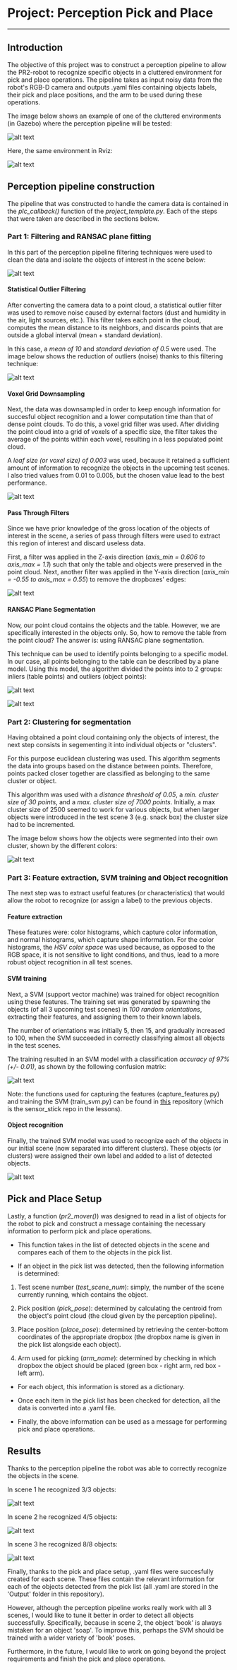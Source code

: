 # Project: Perception Pick and Place

---

[//]: # (Image References)

[image01]: ./misc_images/image01.png
[image02]: ./misc_images/image02.png
[image03]: ./misc_images/image03.png
[image04]: ./misc_images/image04.png
[image05]: ./misc_images/image05.png
[image06]: ./misc_images/image06.png
[image07]: ./misc_images/image07.png
[image08]: ./misc_images/image08.png
[image09]: ./misc_images/image09.png
[image10]: ./misc_images/image10.png
[image11]: ./misc_images/image11.png
[image12]: ./misc_images/image12.png
[image_cover2]: ./misc_images/image_cover2.png
[image_cover1]: ./misc_images/image_cover1.png



## Introduction

The objective of this project was to construct a perception pipeline to allow the PR2-robot to recognize specific objects in a cluttered environment for pick and place operations. The pipeline takes as input noisy data from the robot's RGB-D camera and outputs .yaml files containing objects labels, their pick and place positions, and the arm to be used during these operations.

The image below shows an example of one of the cluttered environments (in Gazebo) where the perception pipeline will be tested:

![alt text][image_cover2]

Here, the same environment in Rviz:

![alt text][image_cover1]


## Perception pipeline construction

The pipeline that was constructed to handle the camera data is contained in the *plc_callback()* function of the *project_template.py*. Each of the steps that were taken are described in the sections below.


### Part 1: Filtering and RANSAC plane fitting
In this part of the perception pipeline filtering techniques were used to clean the data and isolate the objects of interest in the scene below:

![alt text][image01]


#### Statistical Outlier Filtering
After converting the camera data to a point cloud, a statistical outlier filter was used to remove noise caused by external factors (dust and humidity in the air, light sources, etc.). This filter takes each point in the cloud, computes the mean distance to its neighbors, and discards points that are outside a global interval (mean + standard deviation). 

In this case, a *mean of 10* and *standard deviation of 0.5* were used. The image below shows the reduction of outliers (noise) thanks to this filtering technique:

![alt text][image02]
 

#### Voxel Grid Downsampling
Next, the data was downsampled in order to keep enough information for succesful object recognition and a lower computation time than that of dense point clouds.
To do this, a voxel grid filter was used. After dividing the point cloud into a grid of voxels of a specific size, the filter takes the average of the points within each voxel, resulting in a less populated point cloud. 

A *leaf size (or voxel size) of 0.003* was used, because it retained a sufficient amount of information to recognize the objects in the upcoming test scenes. I also tried values from 0.01 to 0.005, but the chosen value lead to the best performance.

![alt text][image03]


#### Pass Through Filters
Since we have prior knowledge of the gross location of the objects of interest in the scene, a series of pass through filters were used to extract this region of interest and discard useless data.

First, a filter was applied in the Z-axis direction (*axis_min = 0.606 to axis_max = 1.1*) such that only the table and objects were preserved in the point cloud. Next, another filter was applied in the Y-axis direction (*axis_min = -0.55 to axis_max = 0.55*) to remove the dropboxes' edges:

![alt text][image04]


#### RANSAC Plane Segmentation
Now, our point cloud contains the objects and the table. However, we are specifically interested in the objects only. So, how to remove the table from the point cloud? The answer is: using RANSAC plane segmentation.

This technique can be used to identify points belonging to a specific model. In our case, all points belonging to the table can be described by a plane model. Using this model, the algorithm divided the points into to  2 groups: inliers (table points) and outliers (object points):


![alt text][image05]

![alt text][image06]

### Part 2: Clustering for segmentation
Having obtained a point cloud containing only the objects of interest, the next step consists in segementing it into individual objects or "clusters".

For this purpose euclidean clustering was used. This algorithm segments the data into groups based on the distance between points. Therefore, points packed closer together are classified as belonging to the same cluster or object.

This algorithm was used with a *distance threshold of 0.05*, a *min. cluster size of 30 points*, and a *max. cluster size of 7000 points*. Initially, a max cluster size of 2500 seemed to work for various objects, but when larger objects were introduced in the test scene 3 (e.g. snack box) the cluster size had to be incremented.

The image below shows how the objects were segmented into their own cluster, shown by the different colors:

![alt text][image07]


### Part 3: Feature extraction, SVM training and Object recognition

The next step was to extract useful features (or characteristics) that would allow the robot to recognize (or assign a label) to the previous objects.

#### Feature extraction
These features were: color histograms, which capture color information, and normal histograms, which capture shape information. For the color histograms, the *HSV color space* was used because, as opposed to the RGB space, it is not sensitive to light conditions, and thus, lead to a more robust object recognition in all test scenes.


#### SVM training 
Next, a SVM (support vector machine) was trained for object recognition using these features.
The training set was generated by spawning the objects (of all 3 upcoming test scenes) in *100 random orientations*, extracting their features, and assigning them to their known labels.

The number of orientations was initially 5, then 15, and gradually increased to 100, when the SVM succeeded in correctly classifying almost all objects in the test scenes.

The training resulted in an SVM model with a classification *accuracy of 97% (+/- 0.01)*, as shown by the following confusion matrix:

![alt text][image12]

Note: the functions used for capturing the features (capture_features.py) and training the SVM (train_svm.py) can be found in [this](https://github.com/Tonks89/RoboND-Perception-Training) repository (which is the sensor_stick repo in the lessons).



#### Object recognition
Finally, the trained SVM model was used to recognize each of the objects in our initial scene (now separated into different clusters). These objects (or clusters) were assigned their own label and added to a list of detected objects.


![alt text][image08]





## Pick and Place Setup
Lastly, a function (*pr2_mover()*) was designed to read in a list of objects for the robot to pick and construct a message containing the necessary information to perform pick and place operations.

* This function takes in the list of detected objects in the scene and compares each of them to the objects in the pick list. 

* If an object in the pick list was detected, then the following information is determined:

1) Test scene number (*test_scene_num*): simply, the number of the scene currently running, which contains the object.

2) Pick position (*pick_pose*): determined by calculating the centroid from the object's point cloud (the cloud given by the perception pipeline).

3) Place position (*place_pose*): determined by retrieving the center-bottom coordinates of the appropriate dropbox (the dropbox name is given in the pick list alongside each object).

4) Arm used for picking (*arm_name*): determined by checking in which dropbox the object should be placed (green box - right arm, red box - left arm).

* For each object, this information is stored as a dictionary. 

* Once each item in the pick list has been checked for detection, all the data is converted into a .yaml file.

* Finally, the above information can be used as a message for performing pick and place operations.


## Results

Thanks to the perception pipeline the robot was able to correctly recognize the objects in the scene.

In scene 1 he recognized 3/3 objects:


![alt text][image09]


In scene 2 he recognized 4/5 objects:

![alt text][image10]


In scene 3 he recognized 8/8 objects:

![alt text][image11]

Finally, thanks to the pick and place setup, .yaml files were succesfully created for each scene. These files contain the relevant information for each of the objects detected from the pick list (all .yaml are stored in the 'Output' folder in this repository).

However, although the perception pipeline works really work with all 3 scenes, I would like to tune it better in order to detect all objects successfully. Specifically, because in scene 2, the object 'book' is always mistaken for an object 'soap'. To improve this, perhaps the SVM should be trained with a wider variety of 'book' poses.

Furthermore, in the future, I would like to work on going beyond the project requirements and finish the pick and place operations.



